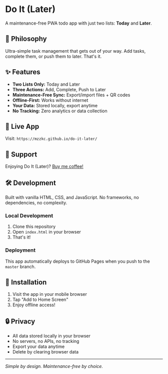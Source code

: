 # Do It (Later)

A maintenance-free PWA todo app with just two lists: **Today** and **Later**.

## 🎯 Philosophy

Ultra-simple task management that gets out of your way. Add tasks, complete them, or push them to later. That's it.

## ✨ Features

- **Two Lists Only:** Today and Later
- **Three Actions:** Add, Complete, Push to Later
- **Maintenance-Free Sync:** Export/import files + QR codes
- **Offline-First:** Works without internet
- **Your Data:** Stored locally, export anytime
- **No Tracking:** Zero analytics or data collection

## 🚀 Live App

Visit: `https://mzzkc.github.io/do-it-later/`

## 💝 Support

Enjoying Do It (Later)? [Buy me coffee!](https://www.paypal.com/donate/?hosted_button_id=2NBZZZZ892E3N)

## 🛠 Development

Built with vanilla HTML, CSS, and JavaScript. No frameworks, no dependencies, no complexity.

### Local Development

1. Clone this repository
2. Open `index.html` in your browser
3. That's it!

### Deployment

This app automatically deploys to GitHub Pages when you push to the `master` branch.

## 📱 Installation

1. Visit the app in your mobile browser
2. Tap "Add to Home Screen"
3. Enjoy offline access!

## 🔒 Privacy

- All data stored locally in your browser
- No servers, no APIs, no tracking
- Export your data anytime
- Delete by clearing browser data

---

*Simple by design. Maintenance-free by choice.*
